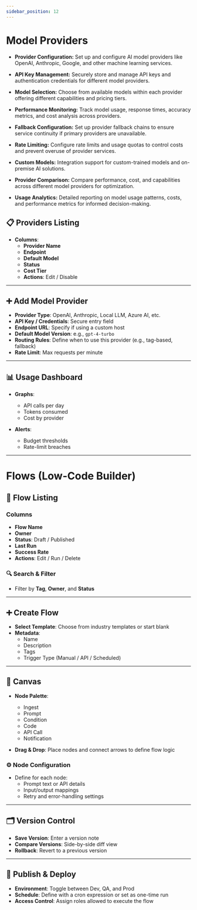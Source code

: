```yaml
---
sidebar_position: 12
---
```

# Model Providers

- **Provider Configuration:** Set up and configure AI model providers like OpenAI, Anthropic, Google, and other machine learning services.

- **API Key Management:** Securely store and manage API keys and authentication credentials for different model providers.

- **Model Selection:** Choose from available models within each provider offering different capabilities and pricing tiers.

- **Performance Monitoring:** Track model usage, response times, accuracy metrics, and cost analysis across providers.

- **Fallback Configuration:** Set up provider fallback chains to ensure service continuity if primary providers are unavailable.

- **Rate Limiting:** Configure rate limits and usage quotas to control costs and prevent overuse of provider services.

- **Custom Models:** Integration support for custom-trained models and on-premise AI solutions.

- **Provider Comparison:** Compare performance, cost, and capabilities across different model providers for optimization.

- **Usage Analytics:** Detailed reporting on model usage patterns, costs, and performance metrics for informed decision-making.

## 📋 Providers Listing

- **Columns**:
  - **Provider Name**
  - **Endpoint**
  - **Default Model**
  - **Status**
  - **Cost Tier**
  - **Actions**: Edit / Disable

---

## ➕ Add Model Provider

- **Provider Type**: OpenAI, Anthropic, Local LLM, Azure AI, etc.
- **API Key / Credentials**: Secure entry field
- **Endpoint URL**: Specify if using a custom host
- **Default Model Version**: e.g., `gpt-4-turbo`
- **Routing Rules**: Define when to use this provider (e.g., tag-based, fallback)
- **Rate Limit**: Max requests per minute

---

## 📊 Usage Dashboard

- **Graphs**:
  - API calls per day
  - Tokens consumed
  - Cost by provider

- **Alerts**:
  - Budget thresholds
  - Rate-limit breaches

---

# Flows (Low-Code Builder)

## 📄 Flow Listing

### Columns

- **Flow Name**
- **Owner**
- **Status**: Draft / Published
- **Last Run**
- **Success Rate**
- **Actions**: Edit / Run / Delete

### 🔍 Search & Filter

- Filter by **Tag**, **Owner**, and **Status**

---

## ➕ Create Flow

- **Select Template**: Choose from industry templates or start blank
- **Metadata**:
  - Name
  - Description
  - Tags
  - Trigger Type (Manual / API / Scheduled)

---

## 🧩 Canvas

- **Node Palette**:
  - Ingest
  - Prompt
  - Condition
  - Code
  - API Call
  - Notification

- **Drag & Drop**: Place nodes and connect arrows to define flow logic

### ⚙️ Node Configuration

- Define for each node:
  - Prompt text or API details
  - Input/output mappings
  - Retry and error-handling settings

---

## 🗂️ Version Control

- **Save Version**: Enter a version note
- **Compare Versions**: Side-by-side diff view
- **Rollback**: Revert to a previous version

---

## 🚀 Publish & Deploy

- **Environment**: Toggle between Dev, QA, and Prod
- **Schedule**: Define with a cron expression or set as one-time run
- **Access Control**: Assign roles allowed to execute the flow
